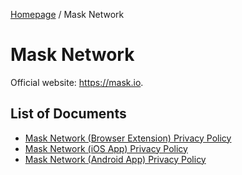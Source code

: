 [Homepage](../) / Mask Network

# Mask Network

Official website: <https://mask.io>.

## List of Documents

- [Mask Network (Browser Extension) Privacy Policy](privacy-policy-browser.md)
- [Mask Network (iOS App) Privacy Policy](privacy-policy-ios.md)
- [Mask Network (Android App) Privacy Policy](privacy-policy-ios.md)
